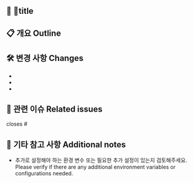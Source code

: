 ## 📌 title

## 📋 개요 Outline


## 🛠 변경 사항 Changes
- 
-
- 

 

## 🔗 관련 이슈 Related issues
closes #

## 💬 기타 참고 사항 Additional notes
- 추가로 설정해야 하는 환경 변수 또는 필요한 추가 설정이 있는지 검토해주세요.
Please verify if there are any additional environment variables or configurations needed.
